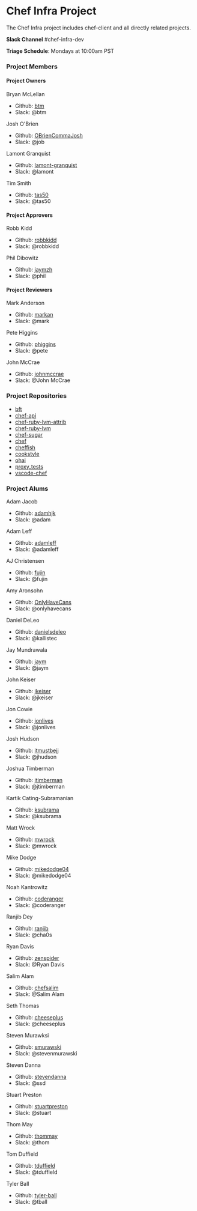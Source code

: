 # Chef Infra Project

The Chef Infra project includes chef-client and all directly related projects.

**Slack Channel** #chef-infra-dev

**Triage Schedule**: Mondays at 10:00am PST

### Project Members

#### Project Owners

Bryan McLellan
  - Github: [btm](https://github.com/btm)
  - Slack: @btm

Josh O'Brien
  - Github: [OBrienCommaJosh](https://github.com/OBrienCommaJosh)
  - Slack: @job

Lamont Granquist
  - Github: [lamont-granquist](https://github.com/lamont-granquist)
  - Slack: @lamont

Tim Smith
  - Github: [tas50](https://github.com/tas50)
  - Slack: @tas50

#### Project Approvers

Robb Kidd
  - Github: [robbkidd](https://github.com/robbkidd)
  - Slack: @robbkidd

Phil Dibowitz
  - Github: [jaymzh](http://github.com/jaymzh)
  - Slack: @phil

#### Project Reviewers

Mark Anderson
  - Github: [markan](https://github.com/markan)
  - Slack: @mark

Pete Higgins
  - Github: [phiggins](http://github.com/phiggins)
  - Slack: @pete

John McCrae
  - Github: [johnmccrae](http://github.com/johnmccrae)
  - Slack: @John McCrae

### Project Repositories

- [bft](https://github.com/chef/bft)
- [chef-api](https://github.com/chef/chef-api)
- [chef-ruby-lvm-attrib](https://github.com/chef/chef-ruby-lvm-attrib)
- [chef-ruby-lvm](https://github.com/chef/chef-ruby-lvm)
- [chef-sugar](https://github.com/chef/chef-sugar)
- [chef](https://github.com/chef/chef)
- [cheffish](https://github.com/chef/cheffish)
- [cookstyle](https://github.com/chef/cookstyle)
- [ohai](https://github.com/chef/ohai)
- [proxy_tests](https://github.com/chef/proxy_tests)
- [vscode-chef](https://github.com/chef/vscode-chef)

### Project Alums

Adam Jacob
  - Github: [adamhjk](https://github.com/adamhjk)
  - Slack: @adam

Adam Leff
  - Github: [adamleff]((https://github.com/adamleff))
  - Slack: @adamleff

AJ Christensen
  - Github: [fujin](https://github.com/fujin)
  - Slack: @fujin

Amy Aronsohn
  - Github: [OnlyHaveCans](https://github.com/OnlyHaveCans)
  - Slack: @onlyhavecans

Daniel DeLeo
  - Github: [danielsdeleo](https://github.com/danielsdeleo)
  - Slack: @kallistec

Jay Mundrawala
  - Github: [jaym](https://github.com/jaym)
  - Slack: @jaym

John Keiser
  - Github: [jkeiser](https://github.com/jkeiser)
  - Slack: @jkeiser

Jon Cowie
  - Github: [jonlives](https://github.com/jonlives)
  - Slack: @jonlives

Josh Hudson
  - Github: [itmustbejj](https://github.com/itmustbejj)
  - Slack: @jhudson

Joshua Timberman
  - Github: [jtimberman](https://github.com/jtimberman)
  - Slack: @jtimberman

Kartik Cating-Subramanian
  - Github: [ksubrama](https://github.com/ksubrama)
  - Slack: @ksubrama

Matt Wrock
  - Github: [mwrock](https://github.com/mwrock)
  - Slack: @mwrock

Mike Dodge
  - Github: [mikedodge04](https://github.com/mikedodge04)
  - Slack: @mikedodge04

Noah Kantrowitz
  - Github: [coderanger](https://github.com/coderanger)
  - Slack: @coderanger

Ranjib Dey
  - Github: [ranjib](https://github.com/ranjib)
  - Slack: @cha0s

Ryan Davis
  - Github: [zenspider](https://github.com/zenspider)
  - Slack: @Ryan Davis

Salim Alam
  - Github: [chefsalim](https://github.com/chefsalim)
  - Slack: @Salim Alam

Seth Thomas
  - Github: [cheeseplus](https://github.com/cheeseplus)
  - Slack: @cheeseplus

Steven Murawksi
  - Github: [smurawski](https://github.com/smurawski)
  - Slack: @stevenmurawski

Steven Danna
  - Github: [stevendanna](https://github.com/stevendanna)
  - Slack: @ssd

Stuart Preston
  - Github: [stuartpreston](https://github.com/stuartpreston)
  - Slack: @stuart

Thom May
  - Github: [thommay](https://github.com/thommay)
  - Slack: @thom

Tom Duffield
  - Github: [tduffield](https://github.com/tduffield)
  - Slack: @tduffield

Tyler Ball
  - Github: [tyler-ball](https://github.com/tyler-ball)
  - Slack: @tball
